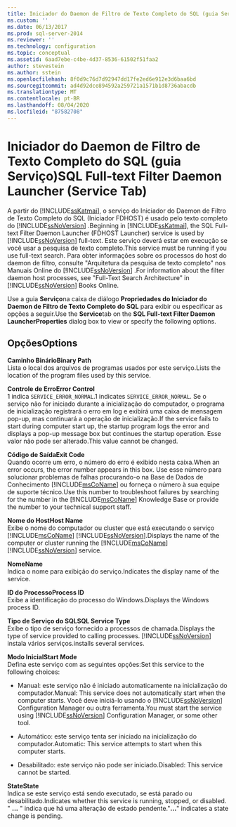 ```yaml
---
title: Iniciador do Daemon de Filtro de Texto Completo do SQL (guia Serviço) | Microsoft Docs
ms.custom: ''
ms.date: 06/13/2017
ms.prod: sql-server-2014
ms.reviewer: ''
ms.technology: configuration
ms.topic: conceptual
ms.assetid: 6aad7ebe-c4be-4d37-8536-61502f51faa2
author: stevestein
ms.author: sstein
ms.openlocfilehash: 8f0d9c76d7d92947dd17fe2ed6e912e3d6baa6bd
ms.sourcegitcommit: ad4d92dce894592a259721a1571b1d8736abacdb
ms.translationtype: MT
ms.contentlocale: pt-BR
ms.lasthandoff: 08/04/2020
ms.locfileid: "87582708"
---
```

# <a name="sql-full-text-filter-daemon-launcher-service-tab"></a><span data-ttu-id="ccf73-102">Iniciador do Daemon de Filtro de Texto Completo do SQL (guia Serviço)</span><span class="sxs-lookup"><span data-stu-id="ccf73-102">SQL Full-text Filter Daemon Launcher (Service Tab)</span></span>
  <span data-ttu-id="ccf73-103">A partir do [!INCLUDE[ssKatmai](../../includes/sskatmai-md.md)], o serviço do Iniciador do Daemon de Filtro de Texto Completo do SQL (Iniciador FDHOST) é usado pelo texto completo do [!INCLUDE[ssNoVersion](../../includes/ssnoversion-md.md)] .</span><span class="sxs-lookup"><span data-stu-id="ccf73-103">Beginning in [!INCLUDE[ssKatmai](../../includes/sskatmai-md.md)], the SQL Full-text Filter Daemon Launcher (FDHOST Launcher) service is used by [!INCLUDE[ssNoVersion](../../includes/ssnoversion-md.md)] full-text.</span></span> <span data-ttu-id="ccf73-104">Este serviço deverá estar em execução se você usar a pesquisa de texto completo.</span><span class="sxs-lookup"><span data-stu-id="ccf73-104">This service must be running if you use full-text search.</span></span> <span data-ttu-id="ccf73-105">Para obter informações sobre os processos do host do daemon de filtro, consulte "Arquitetura da pesquisa de texto completo" nos Manuais Online do [!INCLUDE[ssNoVersion](../../includes/ssnoversion-md.md)] .</span><span class="sxs-lookup"><span data-stu-id="ccf73-105">For information about the filter daemon host processes, see "Full-Text Search Architecture" in [!INCLUDE[ssNoVersion](../../includes/ssnoversion-md.md)] Books Online.</span></span>  
  
 <span data-ttu-id="ccf73-106">Use a guia **Serviço**na caixa de diálogo **Propriedades do Iniciador do Daemon de Filtro de Texto Completo do SQL** para exibir ou especificar as opções a seguir.</span><span class="sxs-lookup"><span data-stu-id="ccf73-106">Use the **Service**tab on the **SQL Full-text Filter Daemon LauncherProperties** dialog box to view or specify the following options.</span></span>  
  
## <a name="options"></a><span data-ttu-id="ccf73-107">Opções</span><span class="sxs-lookup"><span data-stu-id="ccf73-107">Options</span></span>  
 <span data-ttu-id="ccf73-108">**Caminho Binário**</span><span class="sxs-lookup"><span data-stu-id="ccf73-108">**Binary Path**</span></span>  
 <span data-ttu-id="ccf73-109">Lista o local dos arquivos de programas usados por este serviço.</span><span class="sxs-lookup"><span data-stu-id="ccf73-109">Lists the location of the program files used by this service.</span></span>  
  
 <span data-ttu-id="ccf73-110">**Controle de Erro**</span><span class="sxs-lookup"><span data-stu-id="ccf73-110">**Error Control**</span></span>  
 <span data-ttu-id="ccf73-111">1 indica `SERVICE_ERROR_NORMAL`.</span><span class="sxs-lookup"><span data-stu-id="ccf73-111">1 indicates `SERVICE_ERROR_NORMAL`.</span></span> <span data-ttu-id="ccf73-112">Se o serviço não for iniciado durante a inicialização do computador, o programa de inicialização registrará o erro em log e exibirá uma caixa de mensagem pop-up, mas continuará a operação de inicialização.</span><span class="sxs-lookup"><span data-stu-id="ccf73-112">If the service fails to start during computer start up, the startup program logs the error and displays a pop-up message box but continues the startup operation.</span></span> <span data-ttu-id="ccf73-113">Esse valor não pode ser alterado.</span><span class="sxs-lookup"><span data-stu-id="ccf73-113">This value cannot be changed.</span></span>  
  
 <span data-ttu-id="ccf73-114">**Código de Saída**</span><span class="sxs-lookup"><span data-stu-id="ccf73-114">**Exit Code**</span></span>  
 <span data-ttu-id="ccf73-115">Quando ocorre um erro, o número do erro é exibido nesta caixa.</span><span class="sxs-lookup"><span data-stu-id="ccf73-115">When an error occurs, the error number appears in this box.</span></span> <span data-ttu-id="ccf73-116">Use esse número para solucionar problemas de falhas procurando-o na Base de Dados de Conhecimento [!INCLUDE[msCoName](../../includes/msconame-md.md)] ou forneça o número à sua equipe de suporte técnico.</span><span class="sxs-lookup"><span data-stu-id="ccf73-116">Use this number to troubleshoot failures by searching for the number in the [!INCLUDE[msCoName](../../includes/msconame-md.md)] Knowledge Base or provide the number to your technical support staff.</span></span>  
  
 <span data-ttu-id="ccf73-117">**Nome do Host**</span><span class="sxs-lookup"><span data-stu-id="ccf73-117">**Host Name**</span></span>  
 <span data-ttu-id="ccf73-118">Exibe o nome do computador ou cluster que está executando o serviço [!INCLUDE[msCoName](../../includes/msconame-md.md)] [!INCLUDE[ssNoVersion](../../includes/ssnoversion-md.md)].</span><span class="sxs-lookup"><span data-stu-id="ccf73-118">Displays the name of the computer or cluster running the [!INCLUDE[msCoName](../../includes/msconame-md.md)] [!INCLUDE[ssNoVersion](../../includes/ssnoversion-md.md)] service.</span></span>  
  
 <span data-ttu-id="ccf73-119">**Nome**</span><span class="sxs-lookup"><span data-stu-id="ccf73-119">**Name**</span></span>  
 <span data-ttu-id="ccf73-120">Indica o nome para exibição do serviço.</span><span class="sxs-lookup"><span data-stu-id="ccf73-120">Indicates the display name of the service.</span></span>  
  
 <span data-ttu-id="ccf73-121">**ID do Processo**</span><span class="sxs-lookup"><span data-stu-id="ccf73-121">**Process ID**</span></span>  
 <span data-ttu-id="ccf73-122">Exibe a identificação do processo do Windows.</span><span class="sxs-lookup"><span data-stu-id="ccf73-122">Displays the Windows process ID.</span></span>  
  
 <span data-ttu-id="ccf73-123">**Tipo de Serviço do SQL**</span><span class="sxs-lookup"><span data-stu-id="ccf73-123">**SQL Service Type**</span></span>  
 <span data-ttu-id="ccf73-124">Exibe o tipo de serviço fornecido a processos de chamada.</span><span class="sxs-lookup"><span data-stu-id="ccf73-124">Displays the type of service provided to calling processes.</span></span> [!INCLUDE[ssNoVersion](../../includes/ssnoversion-md.md)] <span data-ttu-id="ccf73-125">instala vários serviços.</span><span class="sxs-lookup"><span data-stu-id="ccf73-125">installs several services.</span></span>  
  
 <span data-ttu-id="ccf73-126">**Modo Inicial**</span><span class="sxs-lookup"><span data-stu-id="ccf73-126">**Start Mode**</span></span>  
 <span data-ttu-id="ccf73-127">Defina este serviço com as seguintes opções:</span><span class="sxs-lookup"><span data-stu-id="ccf73-127">Set this service to the following choices:</span></span>  
  
-   <span data-ttu-id="ccf73-128">Manual: este serviço não é iniciado automaticamente na inicialização do computador.</span><span class="sxs-lookup"><span data-stu-id="ccf73-128">Manual: This service does not automatically start when the computer starts.</span></span> <span data-ttu-id="ccf73-129">Você deve iniciá-lo usando o [!INCLUDE[ssNoVersion](../../includes/ssnoversion-md.md)] Configuration Manager ou outra ferramenta.</span><span class="sxs-lookup"><span data-stu-id="ccf73-129">You must start the service using [!INCLUDE[ssNoVersion](../../includes/ssnoversion-md.md)] Configuration Manager, or some other tool.</span></span>  
  
-   <span data-ttu-id="ccf73-130">Automático: este serviço tenta ser iniciado na inicialização do computador.</span><span class="sxs-lookup"><span data-stu-id="ccf73-130">Automatic: This service attempts to start when this computer starts.</span></span>  
  
-   <span data-ttu-id="ccf73-131">Desabilitado: este serviço não pode ser iniciado.</span><span class="sxs-lookup"><span data-stu-id="ccf73-131">Disabled: This service cannot be started.</span></span>  
  
 <span data-ttu-id="ccf73-132">**State**</span><span class="sxs-lookup"><span data-stu-id="ccf73-132">**State**</span></span>  
 <span data-ttu-id="ccf73-133">Indica se este serviço está sendo executado, se está parado ou desabilitado.</span><span class="sxs-lookup"><span data-stu-id="ccf73-133">Indicates whether this service is running, stopped, or disabled.</span></span> <span data-ttu-id="ccf73-134">" **...** " indica que há uma alteração de estado pendente.</span><span class="sxs-lookup"><span data-stu-id="ccf73-134">"**...**" indicates a state change is pending.</span></span>  
  
  
